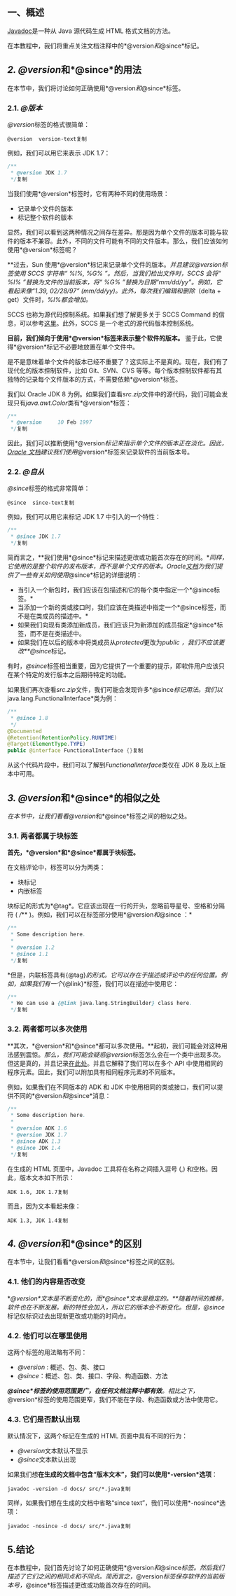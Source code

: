 ## 一、概述

[Javadoc](https://www.baeldung.com/javadoc)是一种从 Java 源代码生成 HTML 格式文档的方法。

在本教程中，我们将重点关注文档注释中的*@version*和*@since*标记。

## *2. @version*和*@since*的用法

在本节中，我们将讨论如何正确使用*@version*和*@since*标签。

### 2.1. *@版本*

*@version*标签的格式很简单：

```plaintext
@version  version-text复制
```

例如，我们可以用它来表示 JDK 1.7：

```java
/**
 * @version JDK 1.7
 */复制
```

当我们使用*@version*标签时，它有两种不同的使用场景：

-   记录单个文件的版本
-   标记整个软件的版本

显然，我们可以看到这两种情况之间存在差异。那是因为单个文件的版本可能与软件的版本不兼容。此外，不同的文件可能有不同的文件版本。那么，我们应该如何使用*@version*标签呢？

**过去，Sun 使用\*@version\*标记来记录单个文件的版本。**并且建议*@version*标签使用 SCCS 字符串“ *%I%, %G%* ”。然后，当我们检出文件时，SCCS 会将“ *%I%* ”替换为文件的当前版本，将“ *%G% ”替换为日期“mm/dd/yy”。*例如，它看起来像“1.39, 02/28/97” (mm/dd/yy)。此外，每次我们*编辑*和*删除*（delta + get）文件时，*%I%都会增加。*

SCCS 也称为源代码控制系统。如果我们想了解更多关于 SCCS Command 的信息，可以参考[这里](https://www.ibm.com/docs/en/aix/7.2?topic=s-sccs-command)。此外，SCCS 是一个老式的源代码版本控制系统。

**目前，我们倾向于使用\*@version\*标签来表示整个软件的版本。** 鉴于此，它使得*@version*标记不必要地放置在单个文件中。

是不是意味着单个文件的版本已经不重要了？这实际上不是真的。现在，我们有了现代化的版本控制软件，比如 Git、SVN、CVS 等等。每个版本控制软件都有其独特的记录每个文件版本的方式，不需要依赖*@version*标签。

我们以 Oracle JDK 8 为例。如果我们查看*src.zip*文件中的源代码，我们可能会发现只有*java.awt.Color*类有*@version*标签：

```java
/**
 * @version     10 Feb 1997
 */复制
```

因此，我们可以推断使用*@version*标记来指示单个文件的版本正在淡化。因此，[Oracle 文档](https://docs.oracle.com/en/java/javase/11/docs/api/jdk.javadoc/com/sun/javadoc/package-summary.html)建议我们使用*@version*标签来记录软件的当前版本号。

### 2.2. *@自从*

*@since*标签的格式非常简单：

```plaintext
@since  since-text复制
```

例如，我们可以用它来标记 JDK 1.7 中引入的一个特性：

```java
/**
 * @since JDK 1.7
 */复制
```

简而言之，**我们使用\*@since\*标记来描述更改或功能首次存在的时间。**同样，它使用的是整个软件的发布版本，而不是单个文件的版本。Oracle[文档](https://www.oracle.com/technical-resources/articles/java/javadoc-tool.html#@since)为我们提供了一些有关如何使用*@since*标记的详细说明：

-   当引入一个新包时，我们应该在包描述和它的每个类中指定一个*@since标签。*
-   当添加一个新的类或接口时，我们应该在类描述中指定一个*@since标签，而不是在类成员的描述中。*
-   如果我们向现有类添加新成员，我们应该只为新添加的成员指定*@since*标签，而不是在类描述中。
-   如果我们在以后的版本中将类成员从*protected*更改为*public ，我们不应该更改**@since*标记。

有时，*@since*标签相当重要，因为它提供了一个重要的提示，即软件用户应该只在某个特定的发行版本之后期待特定的功能。

如果我们再次查看*src.zip*文件，我们可能会发现许多*@since*标记用法。我们以*java.lang.FunctionalInterface*类为例：

```java
/**
 * @since 1.8
 */
@Documented
@Retention(RetentionPolicy.RUNTIME)
@Target(ElementType.TYPE)
public @interface FunctionalInterface {}复制
```

从这个代码片段中，我们可以了解到*FunctionalInterface*类仅在 JDK 8 及以上版本中可用。

## *3. @version*和*@since*的相似之处

*在本节中，让我们看看@version*和*@since*标签之间的相似之处。

### 3.1. 两者都属于块标签

**首先，\*@version\*和\*@since\*都属于块标签。**

在文档评论中，标签可以分为两类：

-   块标记
-   内嵌标签

块标记的形式为*@tag*。它应该出现在一行的开头，忽略前导星号、空格和分隔符 ( */*** )。例如，我们可以在标签部分使用*@version*和*@since ：*

```java
/**
 * Some description here.
 * 
 * @version 1.2
 * @since 1.1
 */复制
```

*但是，内联标签具有{@tag}*的形式。它可以存在于描述或评论中的任何位置。例如，如果我们有一个*{@link}*标签，我们可以在描述中使用它：

```java
/**
 * We can use a {@link java.lang.StringBuilder} class here.
 */复制
```

### 3.2. 两者都可以多次使用

**其次，\*@version\*和\*@since\*都可以多次使用。**起初，我们可能会对这种用法感到震惊。*那么，我们可能会疑惑@version*标签怎么会在一个类中出现多次。但这是真的，并且记录[在此处](https://docs.oracle.com/javase/1.5.0/docs/tooldocs/windows/javadoc.html#javadoctags)。并且它解释了我们可以在多个 API 中使用相同的程序元素。因此，我们可以附加具有相同程序元素的不同版本。

例如，如果我们在不同版本的 ADK 和 JDK 中使用相同的类或接口，我们可以提供不同的*@version*和*@since*消息：

```java
/**
 * Some description here.
 *
 * @version ADK 1.6
 * @version JDK 1.7
 * @since ADK 1.3
 * @since JDK 1.4
 */复制
```

在生成的 HTML 页面中，Javadoc 工具将在名称之间插入逗号 (,) 和空格。因此，版本文本如下所示：

```plaintext
ADK 1.6, JDK 1.7复制
```

而且，因为文本看起来像：

```plaintext
ADK 1.3, JDK 1.4复制
```

## *4. @version*和*@since*的区别

在本节中，让我们看看*@version*和*@since*标签之间的区别。

### 4.1. 他们的内容是否改变

***@version\*文本是不断变化的，而\*@since\*文本是稳定的。**随着时间的推移，软件也在不断发展。新的特性会加入，所以它的版本会不断变化。但是，*@since*标记仅标识过去出现新更改或功能的时间点。

### 4.2. 他们可以在哪里使用

这两个标签的用法略有不同：

-   *@version* : 概述、包、类、接口
-   *@since*：概述、包、类、接口、字段、构造函数、方法

***@since\*标签的使用范围更广，在任何文档注释中都有效**。相比之下，*@version*标签的使用范围更窄，我们不能在字段、构造函数或方法中使用它。

### 4.3. 它们是否默认出现

默认情况下，这两个标记在生成的 HTML 页面中具有不同的行为：

-   *@version*文本默认不显示
-   *@since*文本默认出现

如果我们想**在生成的文档中包含“版本文本”，我们可以使用\*-version\*选项**：

```plaintext
javadoc -version -d docs/ src/*.java复制
```

同样，如果我们想在生成的文档中省略“since text”，我们可以使用*-nosince*选项：

```plaintext
javadoc -nosince -d docs/ src/*.java复制
```

## 5.结论

在本教程中，我们首先讨论了如何正确使用*@version*和*@since*标签。然后我们描述了它们之间的相同点和不同点。简而言之，*@version*标签保存软件的当前版本号，*@since*标签描述更改或功能首次存在的时间。
